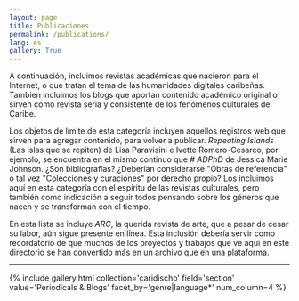 ```yaml
---
layout: page
title: Publicaciones
permalink: /publications/
lang: es
gallery: True
---
```


A continuación, incluimos revistas académicas que nacieron para el Internet, o que tratan el tema de las humanidades digitales caribeñas. Tambien incluimos los blogs que aportan contenido académico original o sirven como revista seria y consistente de los fenómenos culturales del Caribe.

Los objetos de límite de esta categoría incluyen aquellos registros web que sirven para agregar contenido, para volver a publicar. _Repeating Islands_ (Las islas que se repiten) de Lisa Paravisini e Ivette Romero-Cesareo, por ejemplo, se encuentra en el mismo continuo que _# ADPhD_ de Jessica Marie Johnson. ¿Son bibliografías? ¿Deberían considerarse "Obras de referencia" o tal vez "Colecciones y curaciones" por derecho propio? Los incluimos aquí en esta categoría con el espíritu de las revistas culturales, pero también como indicación a seguir todos pensando sobre los géneros que nacen y se transforman con el tiempo.

En esta lista se incluye _ARC_, la querida revista de arte, que a pesar de cesar su labor, aún sigue presente en línea. Esta inclusión debería servir como recordatorio de que muchos de los proyectos y trabajos que ve aquí en este directorio se han convertido más en un archivo que en una plataforma.

---

{% include gallery.html collection='caridischo' field='section' value='Periodicals & Blogs' facet_by='genre|language*' num_column=4 %}
